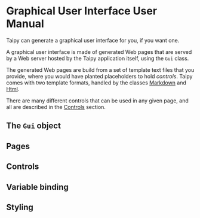 # Graphical User Interface User Manual

Taipy can generate a graphical user interface for you, if you want one.

A graphical user interface is made of generated Web pages that are served by a Web server
hosted by the Taipy application itself, using the `Gui` class.

The generated Web pages are build from a set of template text files that you provide,
where you would have planted placeholders to hold _controls_. Taipy comes with two
template formats, handled by the classes [Markdown](../../reference/#taipy.gui.renderers.Markdown)
and [Html](../../reference/#taipy.gui.renderers.Html).

There are many different controls that can be used in any given page, and all are described
in the [Controls](controls.md) section.

## The `Gui` object

## Pages

## Controls

## Variable binding

## Styling


